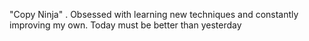 "Copy Ninja" . Obsessed with learning new techniques and constantly improving my own. Today must be better than yesterday

<!---
921Mdas will include projects with purpose and general exercises to display my understanding and control of languages, but also my contribution to professional, prob bono work .
--->
